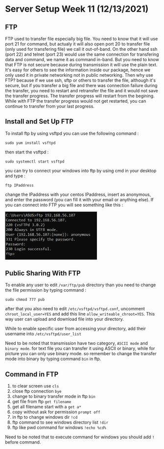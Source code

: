 # Server Setup Week 11 (12/13/2021)

## FTP
FTP used to transfer file especially big file. You need to know that it will use port 21 for command, but actualy it will also open port 20 to transfer file (only used for transfering file) we call it out-of-band. On the other hand ssh (port 22) and telnet (port 23) would use the same connection for transfering data and command, we name it as command in-band.
But you need to know that FTP is not secure because during transmission it will use the plain text. It's easy for others to see the information inside our package, hence we only used it in private networking not in public networking.
Then why use FTP? because if we use ssh, sftp or others to transfer the file, although it's secure, but if you transfer a big file and there was connection failure during the transfer, you need to restart and retransfer the file and it would not save the transfer progress. The transfer progress will restart from the begining. While with FTP the transfer progress would not get restarted, you can continue to transfer from your last progress.


## Install and Set Up FTP
To install ftp by using vsftpd you can use the following command :
```
sudo yum install vsftpd
```
then start the vsftpd :
```
sudo systemctl start vsftpd
```
you can try to connect your windows into ftp by using cmd in your desktop and type :
```
ftp IPaddress
```
change the IPaddress with your centos IPaddress, insert as anonymous, and enter the password (you can fill it with your email or anything else). If you can connect into FTP you will see something like this :

<img src="source/ftpWindows.PNG" alt="FTP Windows" title="FTP Windows" width="300"><br>

## Public Sharing With FTP
To enable any user to edit `/var/ftp/pub` directory than you need to change the file permission by typing command :
```
sudo chmod 777 pub
```
after that you also need to edit `/etc/vsftpd/vsftpd.conf`, uncomment `chroot_local_user=YES` and add this line `allow_writeable_chroot=YES`. This way user can upload and download file into your directory.

While to enable specific user from accessing your directory, add their username into `/etc/vsftpd/user_list`

Need to be noted that transmission have two category, `ASCII mode` and `binary mode`. for text file you can transfer it using ASCII or binary, while for picture you can only use binary mode. so remember to change the transfer mode into binary by typing command `bin` in ftp.

## Command in FTP
1. to clear screen use `cls`
2. close ftp connection `bye`
3. change to binary transfer mode in ftp `bin`
4. get file from ftp `get filename`
5. get all filename start with a `get a*`
6. copy without ask for permission `prompt off`
7. in ftp to change windows dir `!cd`
8. ftp command to see windows directory list `!dir`
9. ftp like pwd command for windows `!echo %cd%`

Need to be noted that to execute command for windows you should add `!` before command.